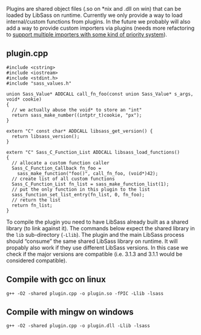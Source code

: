 Plugins are shared object files (.so on \*nix and .dll on win) that can be loaded by LibSass on runtime. Currently we only provide a way to load internal/custom functions from plugins. In the future we probably will also add a way to provide custom importers via plugins (needs more refactoring to [support multiple importers with some kind of priority system](https://github.com/sass/libsass/issues/962)).

plugin.cpp
----------

    #include <cstring>
    #include <iostream>
    #include <stdint.h>
    #include "sass_values.h"

    union Sass_Value* ADDCALL call_fn_foo(const union Sass_Value* s_args, void* cookie)
    {
      // we actually abuse the void* to store an "int"
      return sass_make_number((intptr_t)cookie, "px");
    }

    extern "C" const char* ADDCALL libsass_get_version() {
      return libsass_version();
    }

    extern "C" Sass_C_Function_List ADDCALL libsass_load_functions()
    {
      // allocate a custom function caller
      Sass_C_Function_Callback fn_foo =
        sass_make_function("foo()", call_fn_foo, (void*)42);
      // create list of all custom functions
      Sass_C_Function_List fn_list = sass_make_function_list(1);
      // put the only function in this plugin to the list
      sass_function_set_list_entry(fn_list, 0, fn_foo);
      // return the list
      return fn_list;
    }

To compile the plugin you need to have LibSass already built as a shared library (to link against it). The commands below expect the shared library in the `lib` sub-directory (`-Llib`). The plugin and the main LibSass process should “consume” the same shared LibSass library on runtime. It will propably also work if they use different LibSass versions. In this case we check if the major versions are compatible (i.e. 3.1.3 and 3.1.1 would be considered compatible).

Compile with gcc on linux
-------------------------

    g++ -O2 -shared plugin.cpp -o plugin.so -fPIC -Llib -lsass

Compile with mingw on windows
-----------------------------

    g++ -O2 -shared plugin.cpp -o plugin.dll -Llib -lsass
